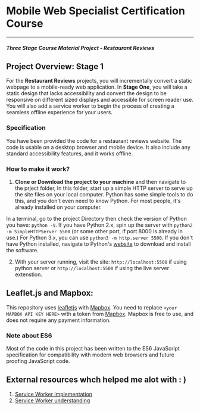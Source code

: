 # Mobile Web Specialist Certification Course

---

#### _Three Stage Course Material Project - Restaurant Reviews_

## Project Overview: Stage 1

For the **Restaurant Reviews** projects, you will incrementally convert a static webpage to a mobile-ready web application. In **Stage One**, you will take a static design that lacks accessibility and convert the design to be responsive on different sized displays and accessible for screen reader use. You will also add a service worker to begin the process of creating a seamless offline experience for your users.

### Specification

You have been provided the code for a restaurant reviews website. The code is usable on a desktop browser and mobile device. It also include any standard accessibility features, and it works offline.

### How to make it work?

1. **Clone or Download the project to your machine** and then navigate to the prject folder, In this folder, start up a simple HTTP server to serve up the site files on your local computer. Python has some simple tools to do this, and you don't even need to know Python. For most people, it's already installed on your computer.

In a terminal, go to the project Directory then check the version of Python you have: `python -V`. If you have Python 2.x, spin up the server with `python2 -m SimpleHTTPServer 5500` (or some other port, if port 8000 is already in use.) For Python 3.x, you can use `python3 -m http.server 5500`. If you don't have Python installed, navigate to Python's [website](https://www.python.org/) to download and install the software.

2. With your server running, visit the site: `http://localhost:5500` if using python server or `http://localhost:5500` if using the live server extenstion.

## Leaflet.js and Mapbox:

This repository uses [leafletjs](https://leafletjs.com/) with [Mapbox](https://www.mapbox.com/). You need to replace `<your MAPBOX API KEY HERE>` with a token from [Mapbox](https://www.mapbox.com/). Mapbox is free to use, and does not require any payment information.

### Note about ES6

Most of the code in this project has been written to the ES6 JavaScript specification for compatibility with modern web browsers and future proofing JavaScript code.

## External resources whch helped me alot with : )

1. [Service Worker implementation](https://www.youtube.com/watch?v=ksXwaWHCW6k)
2. [Service Worker understanding](https://developers.google.com/web/fundamentals/primers/service-workers/)
